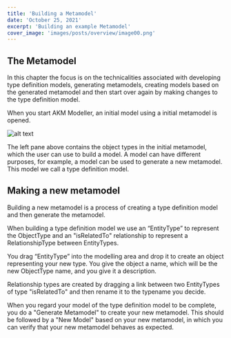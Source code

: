 ```yaml
---
title: 'Building a Metamodel'
date: 'October 25, 2021'
excerpt: 'Building an example Metamodel'
cover_image: 'images/posts/overview/image00.png'
---
```


## The Metamodel

In this chapter the focus is on the technicalities associated with developing type definition models, generating metamodels, creating models based on the generated metamodel and then start over again by making changes to the type definition model.

When you start AKM Modeller, an initial model using a initial metamodel is opened.

![alt text](/images/posts/modelling/image_model022.png)

The left pane above contains the object types in the initial metamodel, which the user can use to build a model. 
A model can have different purposes, for example, a model can be used to generate a new metamodel. This model we call a type definition model.


## Making a new metamodel

Building a new metamodel is a process of creating a type definition model and then generate the metamodel. 

When building a type definition model we use an “EntityType” to represent the ObjectType and an "isRelatedTo" relationship to represent a RelationshipType between EntityTypes.

You drag “EntityType” into the modelling area and drop it to create an object representing your new type. 
You give the object a name, which will be the new ObjectType name, and you give it a description.

Relationship types are created by dragging a link between two EntityTypes of type "isRelatedTo" and then rename it to the typename you decide.

When you regard your model of the type definition model to be complete, you do a "Generate Metamodel" to create your new metamodel. This should be followed by a "New Model" based on your new metamodel, in which you can verify that your new metamodel behaves as expected.


